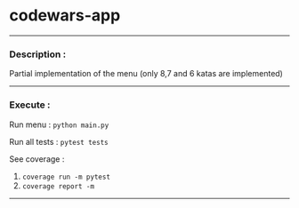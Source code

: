 # codewars-app
- - -
### Description :
Partial implementation of the menu (only 8,7 and 6 katas are implemented)
- - -
### Execute :
Run menu : `python main.py`

Run all tests : `pytest tests`

See coverage :
1. `coverage run -m pytest`
2. `coverage report -m`
- - -